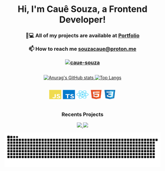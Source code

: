 <h1 align="center">Hi, I'm Cauê Souza, a Frontend Developer!</h1>
<div align="center">
<h3>
 👨💻 All of my projects are available at <a href="https://portfolio-caue-souza.vercel.app/">Portfolio</a>
 <br>

📫 How to reach me <b>souzacaue@proton.me</b>

<a href="https://linkedin.com/in/caue-souza" target="_blank">
<img align="center" src="https://raw.githubusercontent.com/rahuldkjain/github-profile-readme-generator/master/src/images/icons/Social/linked-in-alt.svg" alt="caue-souza" height="30" width="40" />
</a>
</h3>
</div>

##

<div align="center">
<a href="https://www.github.com/EuCaue" target="_blank">

![Anurag's GitHub stats](https://github-readme-stats.vercel.app/api?username=eucaue&show_icons=true&theme=rose_pine)
![Top Langs](https://github-readme-stats.vercel.app/api/top-langs/?username=eucaue&show_icons=true&theme=rose_pine&layout=compact)

</a>
</div>

<div style="display: inline_block" align="center"> <br>
  <img align="center" alt="Caue-Js" height="30" width="40" src="https://raw.githubusercontent.com/devicons/devicon/master/icons/javascript/javascript-plain.svg">
  <img align="center" alt="Caue-Ts" height="30" width="40" src="https://raw.githubusercontent.com/devicons/devicon/master/icons/typescript/typescript-plain.svg">
  <img align="center" alt="Caue-React" height="30" width="40" src="https://raw.githubusercontent.com/devicons/devicon/master/icons/react/react-original.svg">
  <img align="center" alt="Caue-HTML" height="30" width="40" src="https://raw.githubusercontent.com/devicons/devicon/master/icons/html5/html5-original.svg">
  <img align="center" alt="Caue-CSS" height="30" width="40" src="https://raw.githubusercontent.com/devicons/devicon/master/icons/css3/css3-original.svg">
</div>

#

<div align="center">
<h3 align="center">Recents Projects</h2>

  <a href="https://github.com/EuCaue/url-shortening-api" target="_blank" >
    <img
      src="https://github-readme-stats.vercel.app/api/pin/?username=EuCaue&repo=url-shortening-api&theme=rose_pine" />
  </a>
  <a href="https://github.com/EuCaue/advice-generator-app" target="_blank">
    <img
      src="https://github-readme-stats.vercel.app/api/pin/?username=EuCaue&repo=advice-generator-app&theme=rose_pine" />
  </a>
</div>

![Snake animation](https://github.com/eucaue/eucaue/blob/output/github-contribution-grid-snake.svg)

